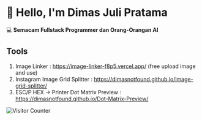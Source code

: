 # 👋 Hello, I'm Dimas Juli Pratama

💻 **Semacam Fullstack Programmer dan Orang-Orangan AI**

## Tools
1. Image Linker : https://image-linker-f8p5.vercel.app/ (free upload image and use)
2. Instagram Image Grid Splitter : https://dimasnotfound.github.io/image-grid-splitter/
3. ESC/P HEX -> Printer Dot Matrix Preview : https://dimasnotfound.github.io/Dot-Matrix-Preview/

![Visitor Counter](https://komarev.com/ghpvc/?username=Dimasnotfound&color=blue&label=Profile+Views)

